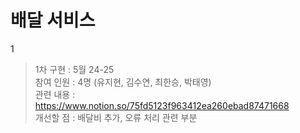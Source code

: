 # 배달 서비스 

1
> 1차 구현 : 5월 24-25 <br>
> 참여 인원 : 4명 (유지현, 김수연, 최한승, 박태영) <br>
>        관련 내용 : https://www.notion.so/75fd5123f963412ea260ebad87471668<br>
> 개선할 점 : 배달비 추가, 오류 처리 관련 부분 
          
